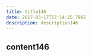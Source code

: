```yaml
---
title: title146
date: 2017-03-17T17:14:25.798Z
description: description146
---
```


## content146
  
